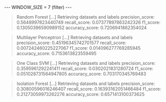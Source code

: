 
 --- WINDOW_SIZE = 7 (filter) --- 


> Random Forest
[...] Retrieving datasets and labels
precision_score: 0.5648997823440749
recall_score: 0.07377897863242326
f1_score: 0.13050396590989152
accuracy_score: 0.7206941862354024


> Multilayer Perceptron
[...] Retrieving datasets and labels
precision_score: 0.45196345742701577
recall_score: 0.007242460225227067
f1_score: 0.014096277769285945
accuracy_score: 0.7153613823559495


> One Class SVM
[...] Retrieving datasets and labels
precision_score: 0.3595961292241411
recall_score: 0.0302021831280724
f1_score: 0.051028731564947805
accuracy_score: 0.703170345769483


> Isolation Forest
[...] Retrieving datasets and labels
precision_score: 0.30800596016246407
recall_score: 0.16393162051466484
f1_score: 0.21273059973262276
accuracy_score: 0.6571413100373625

